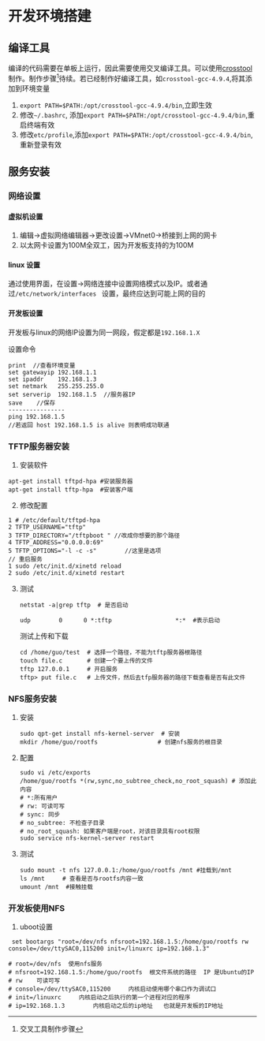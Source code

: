 # 开发环境搭建

## 编译工具

编译的代码需要在单板上运行，因此需要使用交叉编译工具。可以使用[crosstool](http://crosstool-ng.org/download/crosstool-ng/)制作。制作步骤[^ 1]待续。若已经制作好编译工具，如`crosstool-gcc-4.9.4`,将其添加到环境变量

1. `export PATH=$PATH:/opt/crosstool-gcc-4.9.4/bin`,立即生效
2. 修改`~/.bashrc`, 添加`export PATH=$PATH:/opt/crosstool-gcc-4.9.4/bin`,重启终端有效
3. 修改`etc/profile`,添加`export PATH=$PATH:/opt/crosstool-gcc-4.9.4/bin`,重新登录有效

## 服务安装

### 网络设置

#### 虚拟机设置

1. 编辑->虚拟网络编辑器->更改设置->VMnet0->桥接到上网的网卡
2. 以太网卡设置为100M全双工，因为开发板支持的为100M

#### linux 设置

通过使用界面，在设置->网络连接中设置网络模式以及IP。或者通过`/etc/network/interfaces ` 设置，最终应达到可能上网的目的

#### 开发板设置

开发板与linux的网络IP设置为同一网段，假定都是`192.168.1.X`

设置命令

```shell
print  //查看环境变量
set gatewayip 192.168.1.1
set ipaddr    192.168.1.3
set netmark   255.255.255.0
set serverip  192.168.1.5  //服务器IP
save    //保存
----------------
ping 192.168.1.5
//若返回 host 192.168.1.5 is alive 则表明成功联通
```



### TFTP服务器安装

1. 安装软件

```shell
apt-get install tftpd-hpa #安装服务器 
apt-get install tftp-hpa  #安装客户端

```

2. 修改配置

```shell
1 # /etc/default/tftpd-hpa
2 TFTP_USERNAME="tftp"
3 TFTP_DIRECTORY="/tftpboot " //改成你想要的那个路径
4 TFTP_ADDRESS="0.0.0.0:69"
5 TFTP_OPTIONS="-l -c -s"        //这里是选项
// 重启服务
1 sudo /etc/init.d/xinetd reload
2 sudo /etc/init.d/xinetd restart
```

3. 测试

   ```shell
   netstat -a|grep tftp  # 是否启动
   
   udp        0      0 *:tftp                  *:*  #表示启动
   ```

   测试上传和下载

   ```shell
   cd /home/guo/test  # 选择一个路径，不能为tftp服务器根路径
   touch file.c       # 创建一个要上传的文件
   tftp 127.0.0.1     # 开启服务
   tftp> put file.c   # 上传文件，然后去tfp服务器的路径下载查看是否有此文件
   ```

### NFS服务安装

1. 安装

   ```shell
   sudo qpt-get install nfs-kernel-server  # 安装
   mkdir /home/guo/rootfs                 # 创建nfs服务的根目录
   ```

2. 配置

   ```shell
   sudo vi /etc/exports
   /home/guo/rootfs *(rw,sync,no_subtree_check,no_root_squash) # 添加此内容
   # *:所有用户
   # rw: 可读可写
   # sync: 同步
   # no_subtree: 不检查子目录
   # no_root_squash: 如果客户端是root，对该目录具有root权限
   sudo service nfs-kernel-server restart
   ```

3. 测试

   ```shell
   sudo mount -t nfs 127.0.0.1:/home/guo/rootfs /mnt #挂载到/mnt
   ls /mnt     # 查看是否与rootfs内容一致
   umount /mnt  #接触挂载
   ```

### 开发板使用NFS

1. uboot设置

```shell
 set bootargs "root=/dev/nfs nfsroot=192.168.1.5:/home/guo/rootfs rw console=/dev/ttySAC0,115200 init=/linuxrc ip=192.168.1.3"
 
# root=/dev/nfs  使用nfs服务
# nfsroot=192.168.1.5:/home/guo/rootfs  根文件系统的路径  IP 是Ubuntu的IP
# rw 	可读可写
# console=/dev/ttySAC0,115200	  内核启动使用哪个串口作为调试口
# init=/linuxrc		内核启动之后执行的第一个进程对应的程序
# ip=192.168.1.3		内核启动之后的ip地址   也就是开发板的IP地址
```





[^ 1]: 交叉工具制作步骤

